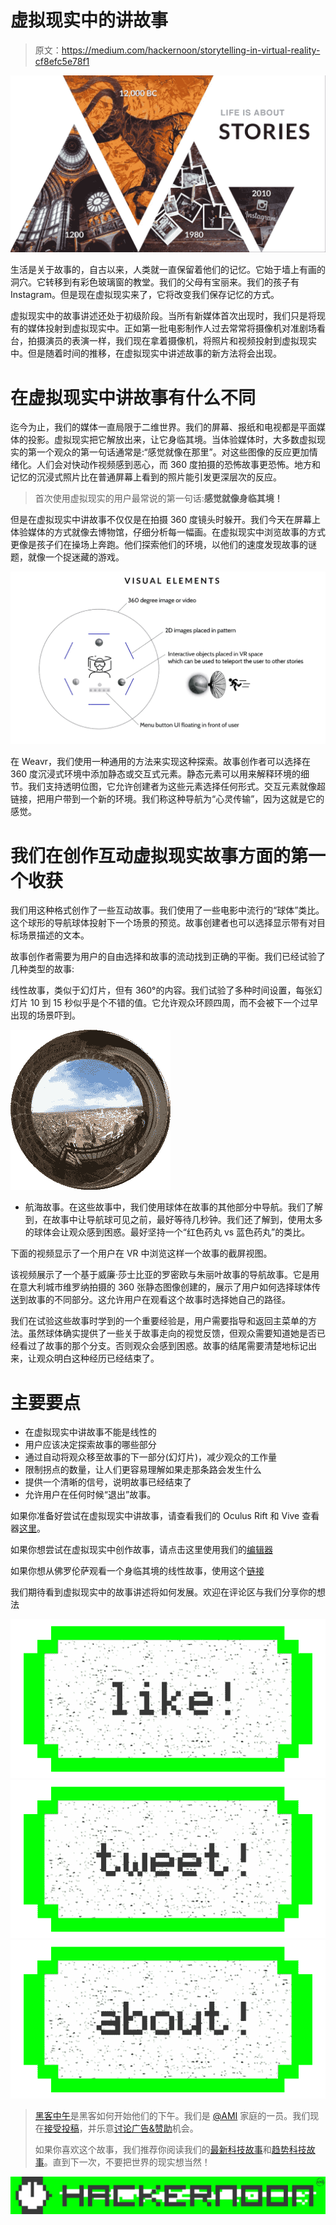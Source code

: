 # 虚拟现实中的讲故事

> 原文：<https://medium.com/hackernoon/storytelling-in-virtual-reality-cf8efc5e78f1>

![](img/3059cf8788f9ed9234a0452d5ad0defc.png)

生活是关于故事的，自古以来，人类就一直保留着他们的记忆。它始于墙上有画的洞穴。它转移到有彩色玻璃窗的教堂。我们的父母有宝丽来。我们的孩子有 Instagram。但是现在虚拟现实来了，它将改变我们保存记忆的方式。

虚拟现实中的故事讲述还处于初级阶段。当所有新媒体首次出现时，我们只是将现有的媒体投射到虚拟现实中。正如第一批电影制作人过去常常将摄像机对准剧场看台，拍摄演员的表演一样，我们现在拿着摄像机，将照片和视频投射到虚拟现实中。但是随着时间的推移，在虚拟现实中讲述故事的新方法将会出现。

# 在虚拟现实中讲故事有什么不同

迄今为止，我们的媒体一直局限于二维世界。我们的屏幕、报纸和电视都是平面媒体的投影。虚拟现实把它解放出来，让它身临其境。当体验媒体时，大多数虚拟现实的第一个观众的第一句话通常是:“感觉就像在那里”。对这些图像的反应更加情绪化。人们会对快动作视频感到恶心，而 360 度拍摄的恐怖故事更恐怖。地方和记忆的沉浸式照片比在普通屏幕上看到的照片能引发更深层次的反应。

> 首次使用虚拟现实的用户最常说的第一句话:**感觉就像身临其境！**

但是在虚拟现实中讲故事不仅仅是在拍摄 360 度镜头时躲开。我们今天在屏幕上体验媒体的方式就像去博物馆，仔细分析每一幅画。在虚拟现实中浏览故事的方式更像是孩子们在操场上奔跑。他们探索他们的环境，以他们的速度发现故事的谜题，就像一个捉迷藏的游戏。

![](img/6cec41eb945562b95b7431b0399b2fdd.png)

在 Weavr，我们使用一种通用的方法来实现这种探索。故事创作者可以选择在 360 度沉浸式环境中添加静态或交互式元素。静态元素可以用来解释环境的细节。我们支持透明位图，它允许创建者为这些元素选择任何形式。交互元素就像超链接，把用户带到一个新的环境。我们称这种导航为“心灵传输”，因为这就是它的感觉。

# 我们在创作互动虚拟现实故事方面的第一个收获

我们用这种格式创作了一些互动故事。我们使用了一些电影中流行的“球体”类比。这个球形的导航球体投射下一个场景的预览。故事创建者也可以选择显示带有对目标场景描述的文本。

故事创作者需要为用户的自由选择和故事的流动找到正确的平衡。我们已经试验了几种类型的故事:

线性故事，类似于幻灯片，但有 360°的内容。我们试验了多种时间设置，每张幻灯片 10 到 15 秒似乎是个不错的值。它允许观众环顾四周，而不会被下一个过早出现的场景吓到。

![](img/9badb25ced3200858665ff6ea9460ab3.png)

*   航海故事。在这些故事中，我们使用球体在故事的其他部分中导航。我们了解到，在故事中让导航球可见之前，最好等待几秒钟。我们还了解到，使用太多的球体会让观众感到困惑。最好坚持一个“红色药丸 vs 蓝色药丸”的类比。

下面的视频显示了一个用户在 VR 中浏览这样一个故事的截屏视图。

该视频展示了一个基于威廉·莎士比亚的罗密欧与朱丽叶故事的导航故事。它是用在意大利城市维罗纳拍摄的 360 张静态图像创建的，展示了用户如何选择球体传送到故事的不同部分。这允许用户在观看这个故事时选择她自己的路径。

我们在试验这些故事时学到的一个重要经验是，用户需要指导和返回主菜单的方法。虽然球体确实提供了一些关于故事走向的视觉反馈，但观众需要知道她是否已经看过了故事的那个分支。否则观众会感到困惑。故事的结尾需要清楚地标记出来，让观众明白这种经历已经结束了。

# 主要要点

*   在虚拟现实中讲故事不能是线性的
*   用户应该决定探索故事的哪些部分
*   通过自动将观众移至故事的下一部分(幻灯片)，减少观众的工作量
*   限制拐点的数量，让人们更容易理解如果走那条路会发生什么
*   提供一个清晰的信号，说明故事已经结束了
*   允许用户在任何时候“退出”故事。

如果你准备好尝试在虚拟现实中讲故事，请查看我们的 Oculus Rift 和 Vive 查看器[这里](http://weavr.space/)。

如果你想尝试在虚拟现实中创作故事，请点击这里使用我们的[编辑器](http://weavr.space/account.aspx)

如果你想从佛罗伦萨观看一个身临其境的线性故事，使用这个[链接](http://vr.weavr.space/ShowStory.aspx?id=762f3c14-0135-45cc-88e1-c2cce5911028)

我们期待看到虚拟现实中的故事讲述将如何发展。欢迎在评论区与我们分享你的想法

[![](img/50ef4044ecd4e250b5d50f368b775d38.png)](http://bit.ly/HackernoonFB)[![](img/979d9a46439d5aebbdcdca574e21dc81.png)](https://goo.gl/k7XYbx)[![](img/2930ba6bd2c12218fdbbf7e02c8746ff.png)](https://goo.gl/4ofytp)

> [黑客中午](http://bit.ly/Hackernoon)是黑客如何开始他们的下午。我们是 [@AMI](http://bit.ly/atAMIatAMI) 家庭的一员。我们现在[接受投稿](http://bit.ly/hackernoonsubmission)，并乐意[讨论广告&赞助](mailto:partners@amipublications.com)机会。
> 
> 如果你喜欢这个故事，我们推荐你阅读我们的[最新科技故事](http://bit.ly/hackernoonlatestt)和[趋势科技故事](https://hackernoon.com/trending)。直到下一次，不要把世界的现实想当然！

![](img/be0ca55ba73a573dce11effb2ee80d56.png)